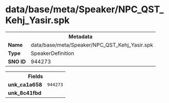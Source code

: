 <h1>data/base/meta/Speaker/NPC_QST_Kehj_Yasir.spk</h1><table><tr><th colspan="100%">Metadata</th></tr><tr><td><b>Name</b></td><td>data/base/meta/Speaker/NPC_QST_Kehj_Yasir.spk</td></tr><tr><td><b>Type</b></td><td>SpeakerDefinition</td></tr><tr><td><b>SNO ID</b></td><td>944273</td></tr></table>

<table><tr><th colspan="100%">Fields</th></tr><tr><td><b>unk_ca1a658</b></td><td><code>944273</code></td></tr><tr><td><b>unk_8c41fbd</b></td><td></td></tr></table>

